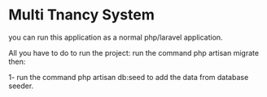 # Multi Tnancy System

you can run this application as a normal php/laravel application.

All you have to do to run the project: run the command php artisan migrate then:

1- run the command php artisan db:seed to add the data from database seeder.
